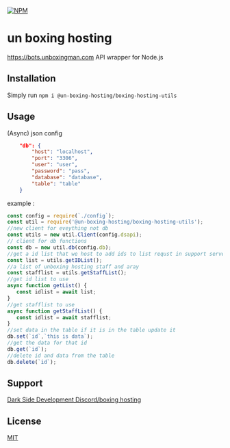 [![NPM](https://nodei.co/npm/@un-boxing-hosting/boxing-hosting-utils.png?downloads=true&downloadRank=true&stars=true)](https://nodei.co/npm/@un-boxing-hosting/boxing-hosting-utils)

# un boxing hosting
 https://bots.unboxingman.com API wrapper for Node.js

## Installation
Simply run `npm i @un-boxing-hosting/boxing-hosting-utils` 

## Usage
(Async)
json config 
```json
    "db": {
        "host": "localhost",
        "port": "3306",
        "user": "user",
        "password": "pass",
        "database": "database",
        "table": "table"
    }
```

example :
```js
const config = require(`./config`);
const util = require('@un-boxing-hosting/boxing-hosting-utils');
//new client for eveything not db
const utils = new util.Client(config.dsapi);
// client for db functions 
const db = new util.db(config.db);
//get a id list that we host to add ids to list requst in support server
const list = utils.getIDList();
//a list of unboxing hosting staff and aray
const stafflist = utils.getStaffList();
//get id list to use
async function getList() {
   const idlist = await list;
}
//get stafflist to use
async function getStaffList() {
   const idlist = await stafflist;
}
//set data in the table if it is in the table update it
db.set(`id`,`this is data`);
//get the data for that id
db.get(`id`);
//delete id and data from the table
db.delete(`id`);

```
## Support
[Dark Side Development Discord/boxing hosting](http://discord.com/invite/4V6wyxrYfe)

## License
[MIT](LICENSE)
